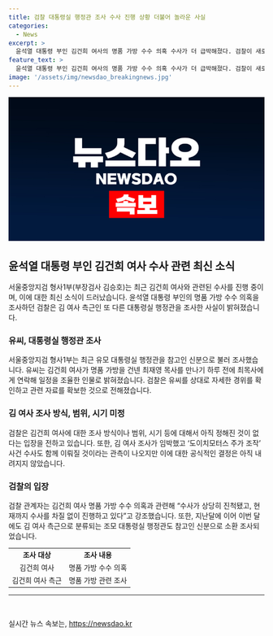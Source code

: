 ```yaml
---
title: 검찰 대통령실 행정관 조사 수사 진행 상황 더불어 놀라운 사실
categories:
  - News
excerpt: >
  윤석열 대통령 부인 김건희 여사의 명품 가방 수수 의혹 수사가 더 급박해졌다. 검찰이 새로운 대통령실 행정관을 조사하며 수사를 확대 중인데, 이로써 김 여사 조사가 빠르게 진행될 것으로 보인다. 또한, 도이치모터스 주가 조작 사건에 대한 수사도 함께 이뤄질 것으로 예상되지만, 조사 방식이나 범위, 시기는 아직 미정이라고 검찰은 밝혔다. 이에 검찰은 김 여사의 명품 가방 수수 의혹에 대해 진전이 있고, 수사를 계속 진행 중이라고 강조했다.
feature_text: >
  윤석열 대통령 부인 김건희 여사의 명품 가방 수수 의혹 수사가 더 급박해졌다. 검찰이 새로운 대통령실 행정관을 조사하며 수사를 확대 중인데, 이로써 김 여사 조사가 빠르게 진행될 것으로 보인다. 또한, 도이치모터스 주가 조작 사건에 대한 수사도 함께 이뤄질 것으로 예상되지만, 조사 방식이나 범위, 시기는 아직 미정이라고 검찰은 밝혔다. 이에 검찰은 김 여사의 명품 가방 수수 의혹에 대해 진전이 있고, 수사를 계속 진행 중이라고 강조했다.
image: '/assets/img/newsdao_breakingnews.jpg'
---
```


<p><img src="/assets/img/newsdao_breakingnews.jpg" alt="ranknews 속보" /></p>

<h2 data-ke-size="size26">윤석열 대통령 부인 김건희 여사 수사 관련 최신 소식</h2>

<p data-ke-size="size16">서울중앙지검 형사1부(부장검사 김승호)는 최근 김건희 여사와 관련된 수사를 진행 중이며, 이에 대한 최신 소식이 드러났습니다. 윤석열 대통령 부인의 명품 가방 수수 의혹을 조사하던 검찰은 김 여사 측근인 또 다른 대통령실 행정관을 조사한 사실이 밝혀졌습니다.</p>

<h3>유씨, 대통령실 행정관 조사</h3>

<p data-ke-size="size16">서울중앙지검 형사1부는 최근 유모 대통령실 행정관을 참고인 신분으로 불러 조사했습니다. 유씨는 김건희 여사가 명품 가방을 건넨 최재영 목사를 만나기 하루 전에 최목사에게 연락해 일정을 조율한 인물로 밝혀졌습니다. 검찰은 유씨를 상대로 자세한 경위를 확인하고 관련 자료를 확보한 것으로 전해졌습니다.</p>

<h3>김 여사 조사 방식, 범위, 시기 미정</h3>

<p data-ke-size="size16">검찰은 김건희 여사에 대한 조사 방식이나 범위, 시기 등에 대해서 아직 정해진 것이 없다는 입장을 전하고 있습니다. 또한, 김 여사 조사가 임박했고 ‘도이치모터스 주가 조작’ 사건 수사도 함께 이뤄질 것이라는 관측이 나오지만 이에 대한 공식적인 결정은 아직 내려지지 않았습니다.</p>

<h3>검찰의 입장</h3>

<p data-ke-size="size16">검찰 관계자는 김건희 여사 명품 가방 수수 의혹과 관련해 “수사가 상당히 진척됐고, 현재까지 수사를 차질 없이 진행하고 있다”고 강조했습니다. 또한, 지난달에 이어 이번 달에도 김 여사 측근으로 분류되는 조모 대통령실 행정관도 참고인 신분으로 소환 조사되었습니다.</p>

<table>
    <tr>
        <td style="text-align: center; height: 17px;"><b>조사 대상</b></td>
        <td style="text-align: center; height: 17px;"><b>조사 내용</b></td>
    </tr>
    <tr>
        <td style="text-align: center; height: 17px;">김건희 여사</td>
        <td style="text-align: center; height: 17px;">명품 가방 수수 의혹</td>
    </tr>
    <tr>
        <td style="text-align: center; height: 17px;">김건희 여사 측근</td>
        <td style="text-align: center; height: 17px;">명품 가방 관련 조사</td>
    </tr>
</table>

<hr>

<p data-ke-size="size16">&nbsp;</p>
실시간 뉴스 속보는, <a href="https://newsdao.kr" rel="dofollow">https://newsdao.kr</a>


